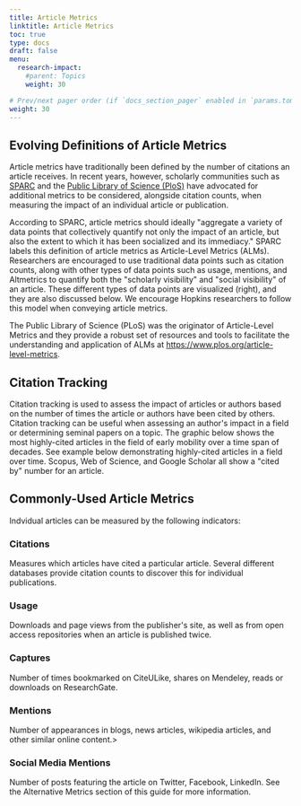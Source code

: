 ```yaml
---
title: Article Metrics
linktitle: Article Metrics
toc: true
type: docs
draft: false
menu:
  research-impact:
    #parent: Topics
    weight: 30

# Prev/next pager order (if `docs_section_pager` enabled in `params.toml`)
weight: 30
---
```


## Evolving Definitions of Article Metrics

Article metrics have traditionally been defined by the number of citations an article receives. In recent years, however, scholarly communities such as [SPARC](https://sparcopen.org/) and the [Public Library of Science (PloS)](https://plos.org/) have advocated for additional metrics to be considered, alongside citation counts, when measuring the impact of an individual article or publication.

According to SPARC, article metrics should ideally "aggregate a variety of data points that collectively quantify not only the impact of an article, but also the extent to which it has been socialized and its immediacy." SPARC labels this definition of article metrics as Article-Level Metrics (ALMs). Researchers are encouraged to use traditional data points such as citation counts, along with other types of data points such as usage, mentions, and Altmetrics to quantify both the "scholarly visibility" and "social visibility" of an article. These different types of data points are visualized (right), and they are also discussed below. We encourage Hopkins researchers to follow this model when conveying article metrics.

The Public Library of Science (PLoS) was the originator of Article-Level Metrics and they provide a robust set of resources and tools to facilitate the understanding and application of ALMs at https://www.plos.org/article-level-metrics.

## Citation Tracking

Citation tracking is used to assess the impact of articles or authors based on the number of times the article or authors have been cited by others. Citation tracking can be useful when assessing an author's impact in a field or determining seminal papers on a topic. The graphic below shows the most highly-cited articles in the field of early mobility over a time span of decades. See example below demonstrating highly-cited articles in a field over time. Scopus, Web of Science, and Google Scholar all show a "cited by" number for an article.

## Commonly-Used Article Metrics

Indvidual articles can be measured by the following indicators:
### Citations

Measures which articles have cited a particular article. Several different databases provide citation counts to discover this for individual publications.
### Usage

Downloads and page views from the publisher's site, as well as from open access repositories when an article is published twice.
### Captures

Number of times bookmarked on CiteULike, shares on Mendeley, reads or downloads on ResearchGate.
### Mentions

Number of appearances in blogs, news articles, wikipedia articles, and other similar online content.>
### Social Media Mentions

Number of posts featuring the article on Twitter, Facebook, LinkedIn. See the Alternative Metrics section of this guide for more information.


